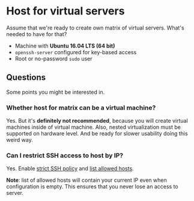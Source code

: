 # Host for virtual servers

Assume that we're ready to create own matrix of virtual servers. What's needed to have for that?

- Machine with **Ubuntu 16.04 LTS (64 bit)**
- `openssh-server` configured for key-based access
- Root or no-password `sudo` user

## Questions

Some points you might be interested in.

### Whether host for matrix can be a virtual machine?

Yes. But it's **definitely not recommended**, because you will create virtual machines inside of virtual machine. Also, nested virtualization must be supported on hardware level. And be ready for slower usability doing this weird way.

### Can I restrict SSH access to host by IP?

Yes. Enable [strict SSH policy](../../../matrix/vars/os-configuration.yml#L3-L4) and [list allowed hosts](../../../matrix/vars/os-configuration.yml#L12-L13).

**Note**: list of allowed hosts will contain your current IP even when configuration is empty. This ensures that you never lose an access to server.
